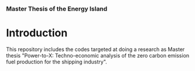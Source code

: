 ### Master Thesis of the Energy Island

# Introduction
This repository includes the codes targeted at doing a research as Master thesis "Power-to-X: Techno-economic analysis of the zero carbon emission fuel production for the shipping industry".
